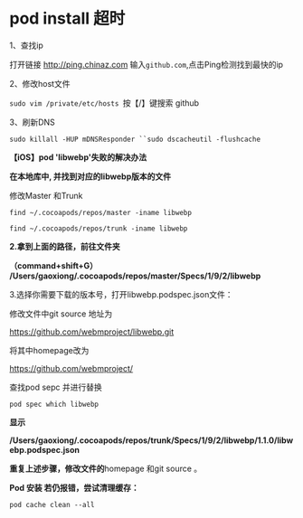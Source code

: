 # pod install 超时


1、查找ip

 打开链接 http://ping.chinaz.com 输入` github.com `,点击Ping检测找到最快的ip

2、修改host文件

`sudo vim /private/etc/hosts
`按【/】键搜索 github


3、刷新DNS

`sudo killall -HUP mDNSResponder
``sudo dscacheutil -flushcache`





**【iOS】pod 'libwebp'失败的解决办法**



**在本地库中, 并找到对应的libwebp版本的文件**

修改Master 和Trunk

`find ~/.cocoapods/repos/master -iname libwebp`

`find ~/.cocoapods/repos/trunk -iname libwebp`



**2.拿到上面的路径，前往文件夹**

**（command+shift+G） /Users/gaoxiong/.cocoapods/repos/master/Specs/1/9/2/libwebp**



3.选择你需要下载的版本号，打开libwebp.podspec.json文件：



修改文件中git source 地址为

https://github.com/webmproject/libwebp.git

将其中homepage改为

https://github.com/webmproject/



查找pod sepc 并进行替换

`pod spec which libwebp`



**显示**

**/Users/gaoxiong/.cocoapods/repos/trunk/Specs/1/9/2/libwebp/1.1.0/libwebp.podspec.json**

 **重复上述步骤，修改文件的**homepage 和git source 。



**Pod 安装 若仍报错，尝试清理缓存：**

`pod cache clean --all`